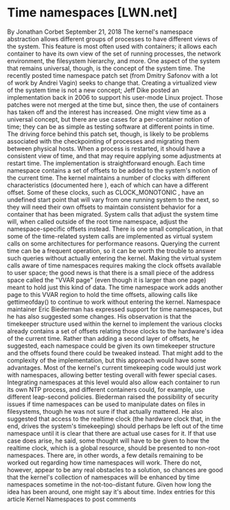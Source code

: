 # Time namespaces [LWN.net]

By
Jonathan Corbet
September 21, 2018
The kernel's
namespace
abstraction allows
different groups of processes to have different views of the system.  This
feature is most often used with containers; it allows each container to
have its own view of the set of running processes, the network environment,
the filesystem hierarchy, and more.  One aspect of the system that remains
universal, though, is the concept of the system time.  The recently posted
time
namespace patch set
(from Dmitry Safonov with a lot of work by Andrei
Vagin) seeks to change that.
Creating a virtualized view of the system time is not a new concept; Jeff
Dike
posted an implementation
back in 2006
to support his user-mode Linux project.  Those patches were not merged at
the time but, since then, the use of containers has taken off and the
interest has increased.  One might view time as a universal concept, but
there are use cases for a per-container notion of time; they can be as
simple as testing software at different points in time.  The driving force
behind this patch set, though, is likely to be problems associated with
the checkpointing of processes and migrating them between physical hosts.  When
a process is restarted, it should have a consistent view of time, and that
may require applying some adjustments at restart time.
The implementation is straightforward enough.  Each time namespace contains
a set of offsets to be added to the system's notion of the current time.
The kernel maintains a number of clocks with different characteristics
(documented
here
),
each of which can have a different offset.  Some of these clocks, such as
CLOCK_MONOTONIC
, have an undefined start point that will vary from
one running system to the next, so they will need their own offsets to
maintain consistent behavior for a container that has been migrated.
System calls that adjust the system time will, when called outside of the
root time namespace, adjust the namespace-specific offsets instead.
There is one small complication, in that some of the time-related system calls
are implemented as
virtual system calls
on
some architectures for performance reasons.  Querying the current time can be a
frequent operation, so it can be worth the trouble to answer such queries
without actually entering the kernel.  Making the virtual system calls
aware of time namespaces requires making the clock offsets available to
user space; the good news is that there is a small piece of the address
space called the "VVAR 
page" (even though it is larger than one page) meant to hold just this kind of
data.  The time namespace work adds another page to this VVAR region to
hold the time offsets, allowing calls like
gettimeofday()
to
continue to work without entering the kernel.
Namespace maintainer Eric Biederman has
expressed support
for time namespaces, but he has also suggested some changes.  His
observation is that the
timekeeper
structure
used within the kernel to implement the various clocks
already contains a set of offsets relating those clocks to the hardware's
idea of the current time.  Rather than adding a second layer of offsets, he
suggested, each namespace could be given its own
timekeeper
structure and the offsets found there could be tweaked instead.  That might
add to the complexity of the implementation, but 
this approach would have some advantages.  Most of the kernel's current
timekeeping code would just work with namespaces, allowing better testing
overall with fewer special cases.  Integrating namespaces at this level
would also allow each container to run its own NTP process, and different
containers could, for example, use different leap-second policies.
Biederman raised the possibility of security issues if time namespaces
can be used to manipulate dates on files in filesystems, though he was not
sure if that actually mattered.  He also suggested that access to the
realtime clock (the hardware clock that, in the end, drives the system's
timekeeping) 
should perhaps be left out of the time namespace until it is clear that
there are actual use cases for it.  If that use case does arise, he said,
some thought will have to be given to how the realtime clock, which is a
global resource, should be presented to non-root namespaces.
There are, in other words, a few details remaining to be worked out
regarding how time namespaces will work.  There do not, however, appear to
be any real obstacles to a solution, so chances are good that the kernel's
collection of namespaces will be enhanced by time namespaces sometime in
the not-too-distant future.  Given how long the idea has been around, one
might say it's about time.
Index entries for this article
Kernel
Namespaces
to post comments